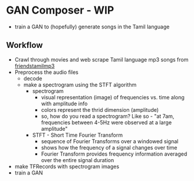 # GAN Composer - WIP
- train a GAN to (hopefully) generate songs in the Tamil language

## Workflow
- Crawl through movies and web scrape Tamil language mp3 songs from [friendstamilmp3](https://friendstamilmp3.in)
- Preprocess the audio files
    - decode 
    - make a spectrogram using the STFT algorithm 
        - spectrogram 
            - visual representation (image) of frequencies vs. time along with amplitude info
            - colors represent the thrid dimension (amplitude)
            - so, how do you read a spectrogram? Like so - "at 7am, frequencies between 4-5Hz were observed at a large amplitude"
        - STFT - Short Time Fourier Transform
            - sequence of Fourier Transforms over a windowed signal
            - shows how the frequency of a signal changes over time
            - Fourier Transform provides frequency information averaged over the entire signal duration
- make TFRecords with spectrogram images
- train a GAN 
